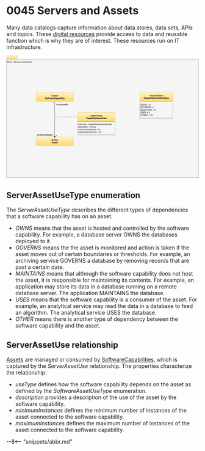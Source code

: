 <!-- SPDX-License-Identifier: CC-BY-4.0 -->
<!-- Copyright Contributors to the Egeria project. -->

# 0045 Servers and Assets

Many data catalogs capture information about data stores, data sets, APIs and topics.  These [digital resources](/concepts/resource) provide access to data and reusable function which is why they are of interest.  These resources run on IT infrastructure.

![UML](0045-Servers-and-Assets.svg)

## ServerAssetUseType enumeration

The *ServerAssetUseType* describes the different types of dependencies that a software capability has on an asset.

* *OWNS* means that the asset is hosted and controlled by the software capability.  For example, a database server OWNS the databases deployed to it.
* *GOVERNS* means the the asset is monitored and action is taken if the asset moves out of certain boundaries or thresholds.  For example, an archiving service GOVERNS a database by removing records that are past a certain date.
* *MAINTAINS* means that although the software capability does not host the asset, it is responsible for maintaining its contents.  For example, an application may store its data in a database running on a remote database server.  The application MAINTAINS the database.
* *USES* means that the software capability is a consumer of the asset.  For example, an analytical service may read the data in a database to feed an algorithm.  The analytical service USES the database.
* *OTHER* means there is another type of dependency between the software capability and the asset.

## ServerAssetUse relationship

[Assets](/types/0/0010-Base-Model/#asset) are managed or consumed by [SoftwareCapabilities](/types/0/0042-Software-Capabilities/#softwarecapability), which is captured by the *ServerAssetUse* relationship.  The properties characterize the relationship:

* *useType* defines how the software capability depends on the asset as defined by the *SoftwareAssetUseType* enumeration.
* *description* provides a description of the use of the asset by the software capability.
* *minimumInstances* defines the minimum number of instances of the asset connected to the software capability.
* *maximumInstances* defines the maximum number of instances of the asset connected to the software capability.

--8<-- "snippets/abbr.md"
